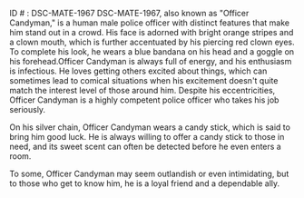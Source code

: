 ID # : DSC-MATE-1967
DSC-MATE-1967, also known as "Officer Candyman," is a human male police officer with distinct features that make him stand out in a crowd. His face is adorned with bright orange stripes and a clown mouth, which is further accentuated by his piercing red clown eyes. To complete his look, he wears a blue bandana on his head and a goggle on his forehead.Officer Candyman is always full of energy, and his enthusiasm is infectious. He loves getting others excited about things, which can sometimes lead to comical situations when his excitement doesn't quite match the interest level of those around him. Despite his eccentricities, Officer Candyman is a highly competent police officer who takes his job seriously.

On his silver chain, Officer Candyman wears a candy stick, which is said to bring him good luck. He is always willing to offer a candy stick to those in need, and its sweet scent can often be detected before he even enters a room.

To some, Officer Candyman may seem outlandish or even intimidating, but to those who get to know him, he is a loyal friend and a dependable ally.